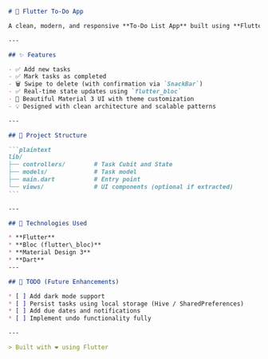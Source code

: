 

````markdown
# 📝 Flutter To-Do App

A clean, modern, and responsive **To-Do List App** built using **Flutter** and **Bloc** state management. The app allows users to add, complete, and delete tasks with a smooth user experience and material design 3.

---

## ✨ Features

- ✅ Add new tasks
- ✅ Mark tasks as completed
- 🗑️ Swipe to delete (with confirmation via `SnackBar`)
- ✅ Real-time state updates using `flutter_bloc`
- 🎨 Beautiful Material 3 UI with theme customization
- 💡 Designed with clean architecture and scalable patterns

---

## 🧱 Project Structure

```plaintext
lib/
├── controllers/        # Task Cubit and State
├── models/             # Task model
├── main.dart           # Entry point
└── views/              # UI components (optional if extracted)
```

---

## 🔧 Technologies Used

* **Flutter**
* **Bloc (flutter\_bloc)**
* **Material Design 3**
* **Dart**
---

## 📌 TODO (Future Enhancements)

* [ ] Add dark mode support
* [ ] Persist tasks using local storage (Hive / SharedPreferences)
* [ ] Add due dates and notifications
* [ ] Implement undo functionality fully

---

> Built with ❤️ using Flutter

